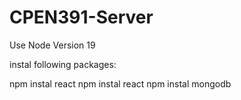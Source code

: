 # CPEN391-Server

Use Node Version 19

instal following packages:

npm instal react
npm instal react
npm instal mongodb